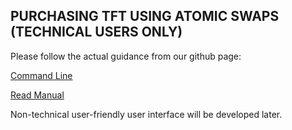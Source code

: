 
## PURCHASING TFT USING ATOMIC SWAPS (TECHNICAL USERS ONLY)

Please follow the actual guidance from our github page:

[Command Line](https://github.com/threefoldfoundation/tfchain/blob/master/doc/atomicswap.md)

[Read Manual](https://threefoldfoundation.github.io/info_tokens/#/technology/atomic_swaps)

Non-technical user-friendly user interface will be developed later. 
